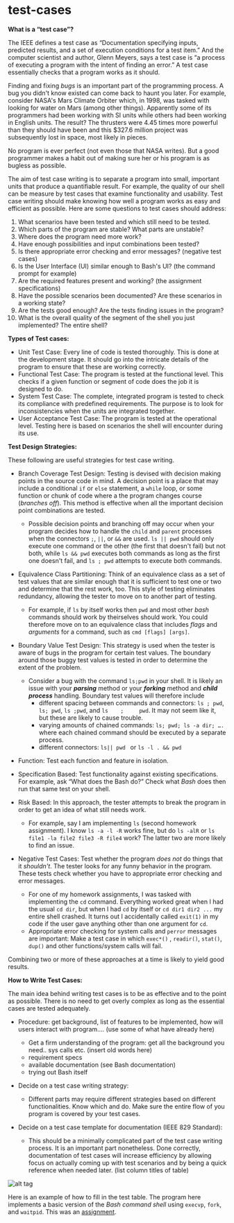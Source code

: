 test-cases
==========

**What is a “test case”?**

The IEEE defines a test case as “Documentation specifying inputs, predicted results, and a set of execution conditions for a test item.” And the computer scientist and author, Glenn Meyers, says a test case is “a process of executing a program with the intent of finding an error.” A test case essentially checks that a program works as it should.

Finding and fixing _bugs_ is an important part of the programming process. A bug you didn't know existed can come back to haunt you later. For example, consider NASA's Mars Climate Orbiter which, in 1998, was tasked with looking for water on Mars (among other things). Apparently some of its programmers had been working with SI units while others had been working in English units. The result? The thrusters were 4.45 times more powerful than they should have been and this $327.6 million project was subsequently lost in space, most likely in pieces. 

No program is ever perfect (not even those that NASA writes). But a good programmer makes a habit out of making sure her or his program is as bugless as possible.

The aim of test case writing is to separate a program into small, important units that produce a quantifiable result. For example, the quality of our shell can be measure by test cases that examine functionality and usability. Test case writing should make knowing how well a program works as easy and efficient as possible. Here are some questions to test cases should address: 
1. What scenarios have been tested and which still need to be tested.
2. Which parts of the program are stable? What parts are unstable?
3. Where does the program need more work?
4. Have enough possibilities and input combinations been tested?
5. Is there appropriate error checking and error messages? (negative test cases)
6. Is the User Interface (UI) similar enough to Bash's UI? (the command prompt for example)
7. Are the required features present and working? (the assignment specifications)
8. Have the possible scenarios been documented? Are these scenarios in a working state?
9. Are the tests good enough? Are the tests finding issues in the program? 
10. What is the overall quality of the segment of the shell you just implemented? The entire shell?


**Types of Test cases:** 

- Unit Test Case: Every line of code is tested thoroughly. This is done at the development stage. It should go into the intricate details of the program to ensure that these are working correctly.
- Functional Test Case: The program is tested at the functional level. This checks if a given function or segment of code does the job it is designed to do. 
- System Test Case: The complete, integrated program is tested to check its compliance with predefined requirements. The purpose is to look for inconsistencies when the units are integrated together. 
- User Acceptance Test Case: The program is tested at the operational level. Testing here is based on scenarios the shell will encounter during its use. 

**Test Design Strategies:**

These following are useful strategies for test case writing.

- Branch Coverage Test Design: Testing is devised with decision making points in the source code in mind. A decision point is a place that may include a conditional `if` or `else` statement, a `while` loop, or some function or chunk of code where a the program changes course (_branches off_). This method is effective when all the important decision point combinations are tested.

  - Possible decision points and branching off may occur when your program decides how to handle the `child` and `parent` processes when the connectors `;`, `||`, or `&&` are used. `ls || pwd` should only execute one command or the other (the first that doesn't fail) but not both, while `ls && pwd` executes both commands as long as the first one doesn't fail, and `ls ; pwd` attempts to execute both commands. 

- Equivalence Class Partitioning: Think of an equivalence class as a set of test values that are similar enough that it is sufficient to test one or two and determine that the rest work, too. This style of testing eliminates redundancy, allowing the tester to move on to another part of testing.

  - For example, if `ls` by itself works then `pwd` and most other _bash_ commands should work by theirselves should work. You could therefore move on to an equivalence class that includes _flags_ and _arguments_ for a command, such as `cmd [flags] [args]`. 

- Boundary Value Test Design: This strategy is used when the tester is aware of bugs in the program for certain test values. The boundary around those buggy test values is tested in order to determine the extent of the problem.

  - Consider a bug with the command `ls;pwd` in your shell. It is likely an issue with your **_parsing_** method or your **_forking_** method and **_child process_** handling. Boundary test values will therefore include 
    - different spacing between commands and connectors: `ls ; pwd`, `ls; pwd`, `ls ;pwd`, and `ls    ;     pwd`. It may not seem like it, but these are likely to cause trouble. 
    - varying amounts of chained commands: `ls; pwd; ls -a dir; ….` where each chained command should be executed by a separate process. 
    - different connectors: `ls|| pwd ` or `ls -l . && pwd` 

- Function: Test each function and feature in isolation.

- Specification Based: Test functionality against existing specifications. For example, ask “What does the Bash do?” Check what _Bash_ does then run that same test on your shell.

- Risk Based: In this approach, the tester attempts to break the program in order to get an idea of what still needs work.
  
  - For example, say I am implementing `ls` (second homework assignment). I know `ls -a -l -R` works fine, but do `ls -alR` or `ls file1 -la file2 file3 -R file4` work? The latter two are more likely to find an issue. 

- Negative Test Cases: Test whether the program _does not_ do things that it _shouldn't_. The tester looks for any funny behavior in the program. These tests check whether you have to appropriate error checking and error messages.
  
  - For one of my homework assignments, I was tasked with implementing the `cd` command. Everything worked great when I had the usual `cd dir`, but when I had `cd` by itself or `cd dir1 dir2 ...` my entire shell crashed. It turns out I accidentally called `exit(1)` in my code if the user gave anything other than one argument for `cd`. 
  - Appropriate error checking for system calls and `perror` messages are important: Make a test case in which `exec*()` , `readir()`, `stat()`, `dup()` and other functions/system calls will fail.

Combining two or more of these approaches  at a time is likely to yield good results.


**How to Write Test Cases:** 

The main idea behind writing test cases is to be as effective and to the point as possible. There is no need to get overly complex as long as the essential cases are tested adequately.

- Procedure: get background, list of features to be implemented, how will users interact with program.... (use some of what have already here)
  - Get a firm understanding of the program:
get all the background you need.. sys calls etc. (insert old words here)
  - requirement specs
  - available documentation (see Bash documentation)
  - trying out Bash itself

- Decide on a test case writing strategy: 
  - Different parts may require different strategies based on different functionalities. Know which and do. Make sure the entire flow of you program is covered by your test cases.

- Decide on a test case template for documentation (IEEE 829 Standard):
  - This should be a minimally complicated part of the test case writing process. It is an important part nonetheless. Done correctly, documentation of test cases will increase efficiency by allowing focus on actually coming up with test scenarios and by being a quick reference when needed later.
	(list column titles of table)

![alt tag](https://cloud.githubusercontent.com/assets/9201839/5465285/62b87146-8549-11e4-9cfd-293e35ce1dc8.png)


Here is an example of how to fill in the test table. The program here implements a basic version of the _Bash command shell_ using `execvp`, `fork`, and `waitpid`. This was an  [assignment](https://github.com/mikeizbicki/ucr-cs100/blob/cs100-2014fall/assignments/hw/hw0-rshell/README.md).

